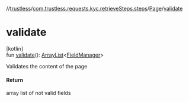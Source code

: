 //[trustless](../../../index.md)/[com.trustless.requests.kyc.retrieveSteps.steps](../index.md)/[Page](index.md)/[validate](validate.md)

# validate

[kotlin]\
fun [validate](validate.md)(): [ArrayList](https://kotlinlang.org/api/latest/jvm/stdlib/kotlin.collections/-array-list/index.html)&lt;[FieldManager](../../com.trustless.requests.kyc.retrieveSteps.steps.wrapper/-field-manager/index.md)&gt;

Validates the content of the page

#### Return

array list of not valid fields
